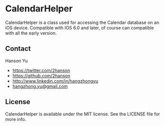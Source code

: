 CalendarHelper
==============

CalendarHelper is a class used for accessing the Calendar database on an iOS device. Compatible with IOS 6.0 and later, of course can compatible with all the early version.

## Contact
Hanson Yu

- https://twitter.com/2hanson
- https://github.com/2hanson
- http://www.linkedin.com/in/hangzhongyu
- hangzhong.yu@gmail.com

## License
CalendarHelper is available under the MIT license. See the LICENSE file for more info.
